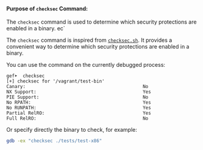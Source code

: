 #### Purpose of `checksec` Command:
The `checksec` command is used to determine which security protections are enabled in a binary.
ec`

The `checksec` command is inspired from [`checksec.sh`](https://www.trapkit.de/tools/checksec.html).
It provides a convenient way to determine which security protections are enabled in a binary.

You can use the command on the currently debugged process:

```text
gef➤  checksec
[+] checksec for '/vagrant/test-bin'
Canary:                                           No
NX Support:                                       Yes
PIE Support:                                      No
No RPATH:                                         Yes
No RUNPATH:                                       Yes
Partial RelRO:                                    Yes
Full RelRO:                                       No
```

Or specify directly the binary to check, for example:

```bash
gdb -ex "checksec ./tests/test-x86"
```
